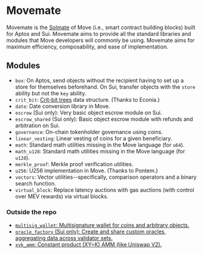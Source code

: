 # Movemate

Movemate is the [Solmate](https://github.com/transmissions11/solmate) of Move (i.e., smart contract building blocks) built for Aptos and Sui. Movemate aims to provide all the standard libraries and modules that Move developers will commonly be using. Movemate aims for maximum efficiency, composability, and ease of implementation.

## Modules

* `box`: On Aptos, send objects without the recipient having to set up a store for themselves beforehand. On Sui, transfer objects with the `store` ability but not the `key` ability.
* `crit_bit`: [Crit-bit trees](https://cr.yp.to/critbit.html) data structure. (Thanks to Econia.)
* `date`: Date conversion library in Move.
* `escrow` (Sui only): Very basic object escrow module on Sui.
* `escrow_shared` (Sui only): Basic object escrow module with refunds and arbitration on Sui.
* `governance`: On-chain tokenholder governance using coins.
* `linear_vesting`: Linear vesting of coins for a given beneficiary.
* `math`: Standard math utilities missing in the Move language (for `u64`).
* `math_u128`: Standard math utilities missing in the Move language (for `u128`).
* `merkle_proof`: Merkle proof verification utilities.
* `u256`: U256 implementation in Move. (Thanks to Pontem.)
* `vectors`: Vector utilities--specifically, comparison operators and a binary search function.
* `virtual_block`: Replace latency auctions with gas auctions (with control over MEV rewards) via virtual blocks.

### Outside the repo

* [`multisig_wallet`: Multisignature wallet for coins and arbitrary objects.](https://github.com/pentagonxyz/multisig-wallet-move)
* [`oracle_factory` (Sui only): Create and share custom oracles, aggregating data across validator sets.](https://github.com/pentagonxyz/move-oracles)
* [`xyk_amm`: Constant product (XY=K) AMM (like Uniswap V2).](https://github.com/pentagonxyz/xyk-amm-move)
